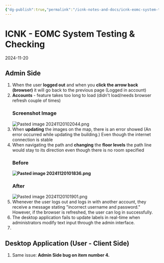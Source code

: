 ```yaml
---
{"dg-publish":true,"permalink":"/icnk-notes-and-docs/icnk-eomc-system-testing-and-checking/","tags":["gardenEntry"]}
---
```


# ICNK - EOMC System Testing & Checking
2024-11-20

## Admin Side

1. When the user **logged out** and when you **click the arrow back (browser)** it will go back to the previous page (Logged in account)
2. **Accounts** - feature takes too long to load (didn't load/needs browser refresh couple of times)
   ### Screenshot Image
   ![Pasted image 20241120102044.png](/img/user/ICNK%20NOTES%20AND%20DOCS/Pasted%20image%2020241120102044.png)
3.  When **updating** the images on the map, there is an error showed (An error occurred while updating the building.) Even though the internet connection is stable
4. When navigating the path and **changing** the **floor levels** the path line would stay to its direction even though there is no room specified
	### Before
	**![Pasted image 20241120101836.png](/img/user/ICNK%20NOTES%20AND%20DOCS/Pasted%20image%2020241120101836.png)**
	### After
	![Pasted image 20241120101901.png](/img/user/ICNK%20NOTES%20AND%20DOCS/Pasted%20image%2020241120101901.png)
5.  Whenever the user logs out and logs in with another account, they receive a message stating "incorrect username and password." However, if the browser is refreshed, the user can log in successfully.
6. The desktop application fails to update labels in real-time when administrators modify text input through the admin interface.
7. 
## Desktop Application (User - Client Side)

1.  Same issue: **Admin Side bug on item number 4.**


